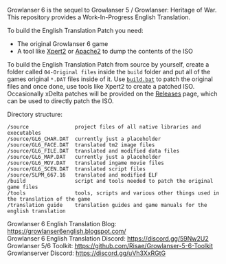 Growlanser 6 is the sequel to Growlanser 5 / Growlanser: Heritage of War. This repository provides a Work-In-Progress English Translation.

To build the English Translation Patch you need:
- The original Growlanser 6 game
- A tool like [Xpert2](https://gbatemp.net/download/xpert2-xpert-tool.37071/) or [Apache2](https://www.psx-place.com/resources/apache-by-sonix-2004.697/) to dump the contents of the ISO

To build the English Translation Patch from source by yourself, create a folder called `04-Original files` inside the `build` folder and put all of the games original `*.DAT` files inside of it. Use [`build.bat`](/build/build.bat) to patch the original files and once done, use tools like Xpert2 to create a patched ISO. Occasionally xDelta patches will be provided on the [Releases](https://github.com/Risae/Growlanser-6-English-Translation/releases) page, which can be used to directly patch the ISO.

Directory structure:

    /source               project files of all native libraries and executables
    /source/GL6_CHAR.DAT  currently just a placeholder
    /source/GL6_FACE.DAT  translated tm2 image files
    /source/GL6_FILE.DAT  translated and modified data files 
    /source/GL6_MAP.DAT   currently just a placeholder
    /source/GL6_MOV.DAT   translated ingame movie files
    /source/GL6_SCEN.DAT  translated script files
    /source/SLPM_667.16   translated and modified ELF
    /build                script and tools needed to patch the original game files
    /tools                tools, scripts and various other things used in the translation of the game
    /translation guide    translation guides and game manuals for the english translation

Growlanser 6 English Translation Blog: https://growlanser6english.blogspot.com/ <br />
Growlanser 6 English Translation Discord: https://discord.gg/59Nw2U2 <br />
Growlanser 5/6 Toolkit: https://github.com/Risae/Growlanser-5-6-Toolkit <br />
Growlanserver Discord: https://discord.gg/uVh3XxRGtG